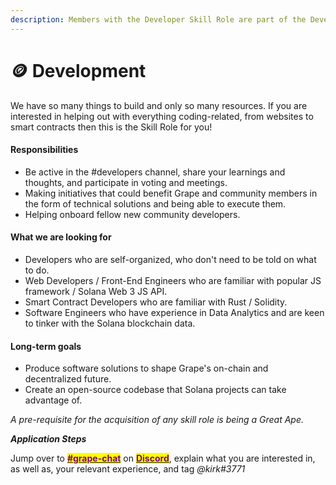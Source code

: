 ```yaml
---
description: Members with the Developer Skill Role are part of the Development subDAO
---
```


# 🪙 Development

We have so many things to build and only so many resources. If you are interested in helping out with everything coding-related, from websites to smart contracts then this is the Skill Role for you!

#### Responsibilities

* Be active in the #developers channel, share your learnings and thoughts, and participate in voting and meetings.
* Making initiatives that could benefit Grape and community members in the form of technical solutions and being able to execute them.
* Helping onboard fellow new community developers.

#### **What we are looking for**

* Developers who are self-organized, who don't need to be told on what to do.
* Web Developers / Front-End Engineers who are familiar with popular JS framework / Solana Web 3 JS API.
* Smart Contract Developers who are familiar with Rust / Solidity.
* Software Engineers who have experience in Data Analytics and are keen to tinker with the Solana blockchain data.&#x20;

#### **Long-term goals**

* Produce software solutions to shape Grape's on-chain and decentralized future.
* Create an open-source codebase that Solana projects can take advantage of.

_A pre-requisite for the acquisition of any skill role is being a Great Ape._

_**Application Steps**_

Jump over to [<mark style="color:purple;">**#grape-chat**</mark>](https://discord.gg/amTprhcNn9) on [<mark style="color:purple;">**Discord**</mark>](https://discord.gg/greatape), explain what you are interested in, as well as, your relevant experience, and tag _@kirk#3771_
